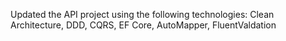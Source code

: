 Updated the API project using the following technologies: Clean Architecture, DDD, CQRS, EF Core, AutoMapper, FluentValdation
